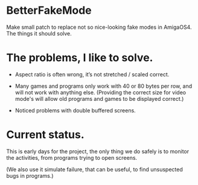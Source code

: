 # BetterFakeMode
Make small patch to replace not so nice-looking fake modes in AmigaOS4.
The things it should solve.

# The problems, I like to solve.

* Aspect ratio is often wrong, it’s not stretched / scaled correct.

* Many games and programs only work with 40 or 80 bytes per row,
and will not work with anything else. (Providing the correct size for video mode's
will allow old programs and games to be displayed correct.)

* Noticed problems with double buffered screens.

# Current status.

This is early days for the project, the only thing we do safely 
is to monitor the activities, from programs trying to open screens.

(We also use it simulate failure, that can be useful, to find unsuspected bugs in programs.)

